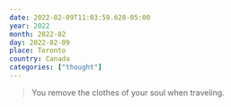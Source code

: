 ```yaml
---
date: 2022-02-09T11:03:59.628-05:00
year: 2022
month: 2022-02
day: 2022-02-09
place: Toronto
country: Canada
categories: ["thought"]
---
```

> You remove the clothes of your soul when traveling.
